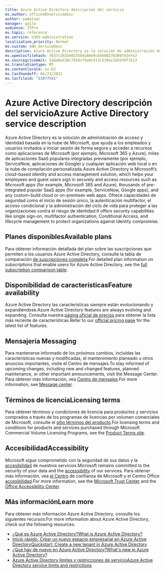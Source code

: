 ```yaml
---
title: Azure Active Directory descripción del servicio
ms.author: office365servicedesc
author: pamelaar
manager: gailw
audience: ITPro
ms.topic: reference
ms.service: o365-administration
localization_priority: Normal
ms.custom: Adm_ServiceDesc
description: Azure Active Directory es la solución de administración de acceso y identidad basada en la nube de Microsoft, que ayuda a los empleados y usuarios invitados a iniciar sesión de forma segura y acceder a los recursos.
ms.openlocfilehash: f637c202b4023584a88e9cb5688278309743efe2
ms.sourcegitcommit: 5a8a0e238c7918cf9ad1413c539ac1b5d70f1513
ms.translationtype: MT
ms.contentlocale: es-ES
ms.lasthandoff: 06/23/2021
ms.locfileid: "53077541"
---
```

# <a name="azure-active-directory-service-description"></a><span data-ttu-id="b98c6-103">Azure Active Directory descripción del servicio</span><span class="sxs-lookup"><span data-stu-id="b98c6-103">Azure Active Directory service description</span></span>

<span data-ttu-id="b98c6-104">Azure Active Directory es la solución de administración de acceso y identidad basada en la nube de Microsoft, que ayuda a los empleados y usuarios invitados a iniciar sesión de forma segura y acceder a recursos como aplicaciones de Microsoft (por ejemplo, Microsoft 365 y Azure), miles de aplicaciones SaaS populares integradas previamente (por ejemplo, ServiceNow, aplicaciones de Google) y cualquier aplicación web local o en la nube de compilación personalizada.</span><span class="sxs-lookup"><span data-stu-id="b98c6-104">Azure Active Directory is Microsoft’s cloud-based identity and access management solution, which helps your employees and guest users sign in securely and access resources such as Microsoft apps (for example, Microsoft 365 and Azure), thousands of pre-integrated popular SaaS apps (for example, ServiceNow, Google apps), and any custom-build cloud or on-premises web apps.</span></span> <span data-ttu-id="b98c6-105">Ofrece capacidades de seguridad como el inicio de sesión único, la autenticación multifactor, el acceso condicional y la administración del ciclo de vida para proteger a las organizaciones contra el riesgo de identidad.</span><span class="sxs-lookup"><span data-stu-id="b98c6-105">It offers security capabilities like single sign-on, multifactor authentication, Conditional Access, and lifecycle management to protect organizations against identity compromise.</span></span>

## <a name="available-plans"></a><span data-ttu-id="b98c6-106">Planes disponibles</span><span class="sxs-lookup"><span data-stu-id="b98c6-106">Available plans</span></span>

<span data-ttu-id="b98c6-107">Para obtener información detallada del plan sobre las suscripciones que permiten a los usuarios Azure Active Directory, consulte la tabla de comparación [de suscripciones completa](https://go.microsoft.com/fwlink/?linkid=2139145).</span><span class="sxs-lookup"><span data-stu-id="b98c6-107">For detailed plan information on subscriptions that enable users for Azure Active Directory, see the [full subscription comparison table](https://go.microsoft.com/fwlink/?linkid=2139145).</span></span>

## <a name="feature-availability"></a><span data-ttu-id="b98c6-108">Disponibilidad de características</span><span class="sxs-lookup"><span data-stu-id="b98c6-108">Feature availability</span></span>

<span data-ttu-id="b98c6-109">Azure Active Directory las características siempre están evolucionando y expandiéndose.</span><span class="sxs-lookup"><span data-stu-id="b98c6-109">Azure Active Directory features are always evolving and expanding.</span></span> <span data-ttu-id="b98c6-110">Consulta nuestra [página oficial de precios](https://www.microsoft.com/security/business/identity-access-management/azure-ad-pricing) para obtener la lista más reciente de características.</span><span class="sxs-lookup"><span data-stu-id="b98c6-110">Refer to our [official pricing page](https://www.microsoft.com/security/business/identity-access-management/azure-ad-pricing) for the latest list of features.</span></span>

## <a name="messaging"></a><span data-ttu-id="b98c6-111">Mensajería </span><span class="sxs-lookup"><span data-stu-id="b98c6-111">Messaging</span></span>

<span data-ttu-id="b98c6-112">Para mantenerse informado de los próximos cambios, incluidas las características nuevas y modificadas, el mantenimiento planeado u otros anuncios importantes, visite el Centro de mensajes.</span><span class="sxs-lookup"><span data-stu-id="b98c6-112">To stay informed of upcoming changes, including new and changed features, planned maintenance, or other important announcements, visit the Message Center.</span></span> <span data-ttu-id="b98c6-113">Para obtener más información, vea [Centro de mensajes](/microsoft-365/admin/manage/message-center).</span><span class="sxs-lookup"><span data-stu-id="b98c6-113">For more information, see [Message center](/microsoft-365/admin/manage/message-center).</span></span>

## <a name="licensing-terms"></a><span data-ttu-id="b98c6-114">Términos de licencia</span><span class="sxs-lookup"><span data-stu-id="b98c6-114">Licensing terms</span></span>

<span data-ttu-id="b98c6-115">Para obtener términos y condiciones de licencia para productos y servicios comprados a través de los programas de licencias por volumen comerciales de Microsoft, consulte el [sitio términos del producto](https://www.microsoft.com/licensing/terms/).</span><span class="sxs-lookup"><span data-stu-id="b98c6-115">For licensing terms and conditions for products and services purchased through Microsoft Commercial Volume Licensing Programs, see the [Product Terms site](https://www.microsoft.com/licensing/terms/).</span></span>

## <a name="accessibility"></a><span data-ttu-id="b98c6-116">Accesibilidad</span><span class="sxs-lookup"><span data-stu-id="b98c6-116">Accessibility</span></span>

<span data-ttu-id="b98c6-117">Microsoft sigue comprometido con la seguridad de sus datos y la [accesibilidad](https://www.microsoft.com/trust-center/compliance/accessibility) de nuestros servicios.</span><span class="sxs-lookup"><span data-stu-id="b98c6-117">Microsoft remains committed to the security of your data and the [accessibility](https://www.microsoft.com/trust-center/compliance/accessibility) of our services.</span></span> <span data-ttu-id="b98c6-118">Para obtener más información, vea [el Centro](https://www.microsoft.com/trust-center) de confianza de Microsoft y el Centro Office [accesibilidad](https://support.office.com/article/ecab0fcf-d143-4fe8-a2ff-6cd596bddc6d).</span><span class="sxs-lookup"><span data-stu-id="b98c6-118">For more information, see the [Microsoft Trust Center](https://www.microsoft.com/trust-center) and the [Office Accessibility Center](https://support.office.com/article/ecab0fcf-d143-4fe8-a2ff-6cd596bddc6d).</span></span>

## <a name="learn-more"></a><span data-ttu-id="b98c6-119">Más información</span><span class="sxs-lookup"><span data-stu-id="b98c6-119">Learn more</span></span>

<span data-ttu-id="b98c6-120">Para obtener más información Azure Active Directory, consulte los siguientes recursos:</span><span class="sxs-lookup"><span data-stu-id="b98c6-120">For more information about Azure Active Directory, check out the following resources:</span></span>

- [<span data-ttu-id="b98c6-121">¿Qué es Azure Active Directory?</span><span class="sxs-lookup"><span data-stu-id="b98c6-121">What is Azure Active Directory?</span></span>](/azure/active-directory/fundamentals/active-directory-whatis)
- [<span data-ttu-id="b98c6-122">Inicio rápido: Crear un nuevo espacio empresarial en Azure Active Directory</span><span class="sxs-lookup"><span data-stu-id="b98c6-122">Quickstart: Create a new tenant in Azure Active Directory</span></span>](/azure/active-directory/fundamentals/active-directory-access-create-new-tenant)
- [<span data-ttu-id="b98c6-123">¿Qué hay de nuevo en Azure Active Directory?</span><span class="sxs-lookup"><span data-stu-id="b98c6-123">What's new in Azure Active Directory?</span></span>](/azure/active-directory/fundamentals/whats-new)
- [<span data-ttu-id="b98c6-124">Azure Active Directory límites y restricciones de servicio</span><span class="sxs-lookup"><span data-stu-id="b98c6-124">Azure Active Directory service limits and restrictions</span></span>](/azure/active-directory/enterprise-users/directory-service-limits-restrictions)
